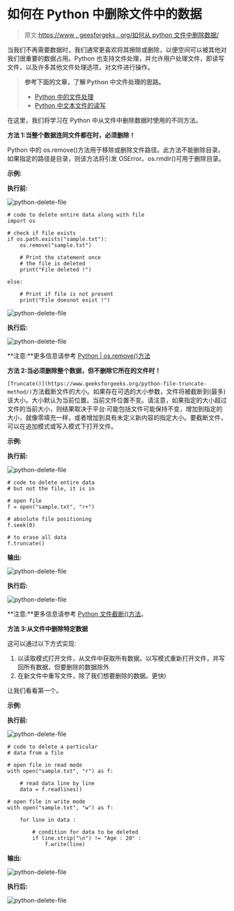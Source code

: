 # 如何在 Python 中删除文件中的数据

> 原文:[https://www . geesforgeks . org/如何从 python 文件中删除数据/](https://www.geeksforgeeks.org/how-to-delete-data-from-file-in-python/)

当我们不再需要数据时，我们通常更喜欢将其擦除或删除，以便空间可以被其他对我们很重要的数据占用。Python 也支持文件处理，并允许用户处理文件，即读写文件，以及许多其他文件处理选项，对文件进行操作。

> **参考下面的文章，了解 Python 中文件处理的思路。**
> 
> *   [Python 中的文件处理](https://www.geeksforgeeks.org/file-handling-python/)
> *   [Python 中文本文件的读写](https://www.geeksforgeeks.org/reading-writing-text-files-python/)

在这里，我们将学习在 Python 中从文件中删除数据时使用的不同方法。

**方法 1:当整个数据连同文件都在时，必须删除！**

Python 中的 os.remove()方法用于移除或删除文件路径。此方法不能删除目录。如果指定的路径是目录，则该方法将引发 OSError。os.rmdir()可用于删除目录。

**示例:**

**执行前:**

![python-delete-file](img/c0d705bde80e611600c0d534b268fbf1.png)

```
# code to delete entire data along with file
import os

# check if file exists
if os.path.exists("sample.txt"):
    os.remove("sample.txt")

    # Print the statement once
    # the file is deleted 
    print("File deleted !") 

else:

    # Print if file is not present 
    print("File doesnot exist !") 
```

![python-delete-file](img/9e7a792f5d1bb938b1cb3e202659f182.png)

**执行后:**

![python-delete-file](img/103c1fb6adabc2ab6be124f65740b211.png)

**注意:**更多信息请参考 [Python | os.remove()方法](https://www.geeksforgeeks.org/python-os-remove-method/)

**方法 2:当必须删除整个数据，但不删除它所在的文件时！**

`[Truncate()](https://www.geeksforgeeks.org/python-file-truncate-method/)`方法截断文件的大小。如果存在可选的大小参数，文件将被截断到(最多)该大小。大小默认为当前位置。当前文件位置不变。请注意，如果指定的大小超过文件的当前大小，则结果取决于平台:可能包括文件可能保持不变，增加到指定的大小，就像零填充一样，或者增加到具有未定义新内容的指定大小。要截断文件，可以在追加模式或写入模式下打开文件。

**示例:**

**执行前:**

![python-delete-file](img/cf4928c741679e7bd7553dec003db8f6.png)

```
# code to delete entire data 
# but not the file, it is in

# open file 
f = open("sample.txt", "r+") 

# absolute file positioning
f.seek(0) 

# to erase all data 
f.truncate() 
```

**输出:**

![python-delete-file](img/19002eca9e69328d8eab75ba4ea0cde9.png)

**执行后:**

![python-delete-file](img/37e74ebef58834273da2f6d78b3b3953.png)

**注意:**更多信息请参考 [Python 文件截断()方法](https://www.geeksforgeeks.org/python-file-truncate-method/)。

**方法 3:从文件中删除特定数据**

这可以通过以下方式实现:

1.  以读取模式打开文件，从文件中获取所有数据。以写模式重新打开文件，并写回所有数据，但要删除的数据除外
2.  在新文件中重写文件，除了我们想要删除的数据。更快)

让我们看看第一个。

**示例:**

**执行前:**

![python-delete-file](img/f21fdb82f9e55e13c4875023639e9c7d.png)

```
# code to delete a particular
# data from a file

# open file in read mode
with open("sample.txt", "r") as f:

    # read data line by line 
    data = f.readlines()

# open file in write mode
with open("sample.txt", "w") as f:

    for line in data :

        # condition for data to be deleted
        if line.strip("\n") != "Age : 20" : 
            f.write(line)
```

**输出:**

![python-delete-file](img/042efc8eb7167fb88c750853ce8b4055.png)

**执行后:**

![python-delete-file](img/28a2f3ae7d381125293f6cad32adfcd7.png)